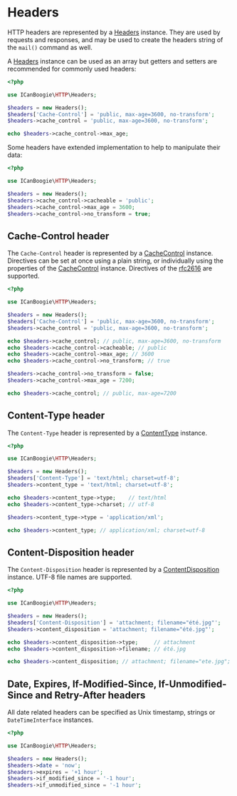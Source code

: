 # Headers

HTTP headers are represented by a [Headers][] instance. They are used by requests and responses, and may be used to
create the headers string of the `mail()` command as well.

A [Headers][] instance can be used as an array but getters and setters are recommended for commonly used headers:

```php
<?php

use ICanBoogie\HTTP\Headers;

$headers = new Headers();
$headers['Cache-Control'] = 'public, max-age=3600, no-transform';
$headers->cache_control = 'public, max-age=3600, no-transform';

echo $headers->cache_control->max_age;
```

Some headers have extended implementation to help to manipulate their data:

```php
<?php

use ICanBoogie\HTTP\Headers;

$headers = new Headers();
$headers->cache_control->cacheable = 'public';
$headers->cache_control->max_age = 3600;
$headers->cache_control->no_transform = true;
```



## Cache-Control header

The `Cache-Control` header is represented by a [CacheControl][] instance. Directives can be set at
once using a plain string, or individually using the properties of the [CacheControl][] instance.
Directives of the [rfc2616](http://www.w3.org/Protocols/rfc2616/rfc2616.html) are supported.

```php
<?php

use ICanBoogie\HTTP\Headers;

$headers = new Headers();
$headers['Cache-Control'] = 'public, max-age=3600, no-transform';
$headers->cache_control = 'public, max-age=3600, no-transform';

echo $headers->cache_control; // public, max-age=3600, no-transform
echo $headers->cache_control->cacheable; // public
echo $headers->cache_control->max_age; // 3600
echo $headers->cache_control->no_transform; // true

$headers->cache_control->no_transform = false;
$headers->cache_control->max_age = 7200;

echo $headers->cache_control; // public, max-age=7200
```



## Content-Type header

The `Content-Type` header is represented by a [ContentType][] instance.

```php
<?php

use ICanBoogie\HTTP\Headers;

$headers = new Headers();
$headers['Content-Type'] = 'text/html; charset=utf-8';
$headers->content_type = 'text/html; charset=utf-8';

echo $headers->content_type->type;    // text/html
echo $headers->content_type->charset; // utf-8

$headers->content_type->type = 'application/xml';

echo $headers->content_type; // application/xml; charset=utf-8
```



## Content-Disposition header

The `Content-Disposition` header is represented by a [ContentDisposition][] instance. UTF-8 file names are supported.

```php
<?php

use ICanBoogie\HTTP\Headers;

$headers = new Headers();
$headers['Content-Disposition'] = 'attachment; filename="été.jpg"';
$headers->content_disposition = 'attachment; filename="été.jpg"';

echo $headers->content_disposition->type;     // attachment
echo $headers->content_disposition->filename; // été.jpg

echo $headers->content_disposition; // attachment; filename="ete.jpg"; filename*=UTF-8''%C3%A9t%C3%A9.jpg
```



## Date, Expires, If-Modified-Since, If-Unmodified-Since and Retry-After headers

All date related headers can be specified as Unix timestamp, strings or `DateTimeInterface` instances.

```php
<?php

use ICanBoogie\HTTP\Headers;

$headers = new Headers();
$headers->date = 'now';
$headers->expires = '+1 hour';
$headers->if_modified_since = '-1 hour';
$headers->if_unmodified_since = '-1 hour';
```



[Headers]:            ../lib/Headers.php
[CacheControl]:       ../lib/Headers/CacheControl.php
[ContentDisposition]: ../lib/Headers/ContentDisposition.php
[ContentType]:        ../lib/Headers/ContentType.php
